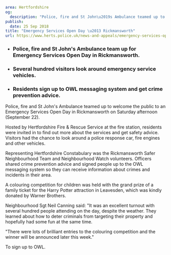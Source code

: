 ```yaml
area: Hertfordshire
og:
  description: "Police, fire and St John\u2019s Ambulance teamed up to welcome the public to an Emergency Services Open Day in Rickmansworth on Saturday afternoon (September 22)."
publish:
  date: 25 Sep 2018
title: "Emergency Services Open Day \u2013 Rickmansworth"
url: https://www.herts.police.uk/news-and-appeals/emergency-services-open-day-rickmansworth-1819C
```

* ### Police, fire and St John's Ambulance team up for Emergency Services Open Day in Rickmansworth.

 * ### Several hundred visitors look around emergency service vehicles.

 * ### Residents sign up to OWL messaging system and get crime prevention advice.

Police, fire and St John's Ambulance teamed up to welcome the public to an Emergency Services Open Day in Rickmansworth on Saturday afternoon (September 22).

Hosted by Hertfordshire Fire & Rescue Service at the fire station, residents were invited in to find out more about the services and get safety advice. Visitors had the chance to look around a police response car, fire engines and other vehicles.

Representing Hertfordshire Constabulary was the Rickmansworth Safer Neighbourhood Team and Neighbourhood Watch volunteers. Officers shared crime prevention advice and signed people up to the OWL messaging system so they can receive information about crimes and incidents in their area.

A colouring competition for children was held with the grand prize of a family ticket for the Harry Potter attraction in Leavesden, which was kindly donated by Warner Brothers.

Neighbourhood Sgt Neil Canning said: "It was an excellent turnout with several hundred people attending on the day, despite the weather. They learned about how to deter criminals from targeting their property and hopefully had some fun at the same time.

"There were lots of brilliant entries to the colouring competition and the winner will be announced later this week."

To sign up to OWL.
